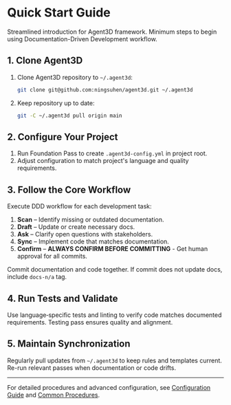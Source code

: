 # Quick Start Guide

Streamlined introduction for Agent3D framework. Minimum steps to begin using Documentation-Driven Development workflow.

## 1. Clone Agent3D
1. Clone Agent3D repository to `~/.agent3d`:
   ```bash
   git clone git@github.com:ningsuhen/agent3d.git ~/.agent3d
   ```
2. Keep repository up to date:
   ```bash
   git -C ~/.agent3d pull origin main
   ```

## 2. Configure Your Project
1. Run Foundation Pass to create `.agent3d-config.yml` in project root.
2. Adjust configuration to match project's language and quality requirements.

## 3. Follow the Core Workflow
Execute DDD workflow for each development task:
1. **Scan** – Identify missing or outdated documentation.
2. **Draft** – Update or create necessary docs.
3. **Ask** – Clarify open questions with stakeholders.
4. **Sync** – Implement code that matches documentation.
5. **Confirm** – **ALWAYS CONFIRM BEFORE COMMITTING** - Get human approval for all commits.

Commit documentation and code together. If commit does not update docs, include `docs-n/a` tag.

## 4. Run Tests and Validate
Use language‑specific tests and linting to verify code matches documented requirements. Testing pass ensures quality and alignment.

## 5. Maintain Synchronization
Regularly pull updates from `~/.agent3d` to keep rules and templates current. Re-run relevant passes when documentation or code drifts.

---

For detailed procedures and advanced configuration, see [Configuration Guide](CONFIGURATION-GUIDE.md) and [Common Procedures](COMMON-PROCEDURES.md).
